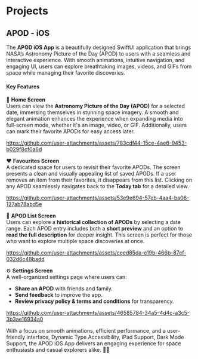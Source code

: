 # Projects

## APOD - iOS
The **APOD iOS App** is a beautifully designed SwiftUI application that brings NASA’s Astronomy Picture of the Day (APOD) to users with a seamless and interactive experience. With smooth animations, intuitive navigation, and engaging UI, users can explore breathtaking images, videos, and GIFs from space while managing their favorite discoveries.  

#### **Key Features**  
🔭 **Home Screen**  
Users can view the **Astronomy Picture of the Day (APOD)** for a selected date, immersing themselves in stunning space imagery. A smooth and elegant animation enhances the experience when expanding media into full-screen mode, whether it's an image, video, or GIF. Additionally, users can mark their favorite APODs for easy access later. 

https://github.com/user-attachments/assets/783cdf44-15ce-4ae6-9453-b029f8cf0a6d

❤️ **Favourites Screen**  
A dedicated space for users to revisit their favorite APODs. The screen presents a clean and visually appealing list of saved APODs. If a user removes an item from their favorites, it disappears from this list. Clicking on any APOD seamlessly navigates back to the **Today tab** for a detailed view. 

https://github.com/user-attachments/assets/53e9e694-57eb-4aa4-ba06-127ab78abd5e

📜 **APOD List Screen**  
Users can explore a **historical collection of APODs** by selecting a date range. Each APOD entry includes both a **short preview** and an option to **read the full description** for deeper insight. This screen is perfect for those who want to explore multiple space discoveries at once.  

https://github.com/user-attachments/assets/ceed85da-e19b-466b-87ef-032d6c48badd

⚙️ **Settings Screen**  
A well-organized settings page where users can:  
- **Share an APOD** with friends and family.  
- **Send feedback** to improve the app.  
- **Review privacy policy & terms and conditions** for transparency.
  
https://github.com/user-attachments/assets/46585784-34a5-4d4c-a3c5-3b3ae16934a0

With a focus on smooth animations, efficient performance, and a user-friendly interface, Dynamic Type Accessibility, iPad Support, Dark Mode Support, the APOD iOS App delivers an engaging experience for space enthusiasts and casual explorers alike. 🚀✨







